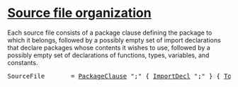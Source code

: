 # [Source file organization](#source-file-organization)

Each source file consists of a package clause defining the package to which it belongs, followed by a possibly empty set of import declarations that declare packages whose contents it wishes to use, followed by a possibly empty set of declarations of functions, types, variables, and constants.

<pre>
<a id="SourceFile">SourceFile</a>       = <a href="/Packages/package_clause.html#PackageClause">PackageClause</a> ";" { <a href="/Packages/import_declarations.html#ImportDecl">ImportDecl</a> ";" } { <a href="/Declarations and scope/#TopLevelDecl">TopLevelDecl</a> ";" } .
</pre>

